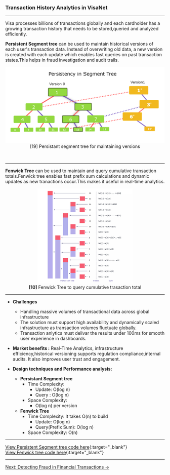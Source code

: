 ### **Transaction History Analytics in VisaNet** 

---

Visa processes billions of transactions globally and each cardholder has a growing transaction history that needs to be stored,queried and analyzed efficiently.

**Persistent Segment tree** can be used to maintain historical versions of each user's transaction data. Instead of overwriting old data, a new version is created with each update which enables fast queries on past transaction states.This helps in fraud investigation and audit trails.
<p align="center">
  <img src="https://github.com/Daneshwari07/vica.github.io/blob/main/images/persistant_segment.png?raw=true" alt="segment tree" width="600">
  <br>
[19] Persistant segment tree for maintaining versions
  <br>
</p><br>

---

**Fenwick Tree** can be used to maintain and query cumulative transaction totals.Fenwick tree enables fast prefix sum calculations and dynamic updates as new tranactions occur.This makes it useful in real-time analytics.

<p align="center">
  <img src="https://raw.githubusercontent.com/Daneshwari07/vica.github.io/main/images/fenwick1.jpg" alt="Huffman Tree" width="300" height="300">
  <br>
  <strong>[10]</strong> Fenwick Tree to query cumulative trasaction total
</p>

---

- **Challenges**
     - Handling massive volumes of transactional data across global infrastructure
     - The solution must support high availability and dynamically scaled infrastructure as transaction volumes fluctuate globally.
     - Transaction anlytics must delivar the results under 100ms for smooth user experience in dashboards.

- **Market benefits :**
Real-Time Analytics, infrastructure efficiency,historical versioning supports regulation compliance,internal audits. It also improves user trust and engagement.

- **Design techniques and Performance analysis:**
     - **Persistant Segment tree**
          - Time Complexity:
             - Update: O(log n)
             - Query : O(log n)
          - Space Complexity:
             - O(log n) per version
     - **Fenwick Tree**
          - Time Complexity: It takes O(n) to build
             - Update: O(log n)
             - Query(Prefix Sum): O(log n)
          - Space Complexity: O(n)

---

[View Persistent Segment tree code here](https://github.com/Daneshwari07/vica.github.io/blob/main/codes/PersistentSegment.cpp){:target="_blank"}<br>
[View Fenwick tree code here](https://github.com/Daneshwari07/vica.github.io/blob/main/codes/Fenwick.cpp){:target="_blank"}

---
[Next: Detecting Fraud in Financial Transactions →](./14.md)

